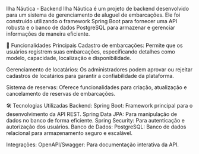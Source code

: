 Ilha Náutica - Backend
Ilha Náutica é um projeto de backend desenvolvido para um sistema de gerenciamento de aluguel de embarcações. Ele foi construído utilizando o framework Spring Boot para fornecer uma API robusta e o banco de dados PostgreSQL para armazenar e gerenciar informações de maneira eficiente.

🚀 Funcionalidades Principais
Cadastro de embarcações:
Permite que os usuários registrem suas embarcações, especificando detalhes como modelo, capacidade, localização e disponibilidade.

Gerenciamento de locatários:
Os administradores podem aprovar ou rejeitar cadastros de locatários para garantir a confiabilidade da plataforma.

Sistema de reservas:
Oferece funcionalidades para criação, atualização e cancelamento de reservas de embarcações.


🛠️ Tecnologias Utilizadas
Backend:
Spring Boot: Framework principal para o desenvolvimento da API REST.
Spring Data JPA: Para manipulação de dados no banco de forma eficiente.
Spring Security: Para autenticação e autorização dos usuários.
Banco de Dados:
PostgreSQL: Banco de dados relacional para armazenamento seguro e escalável.

Integrações:
OpenAPI/Swagger: Para documentação interativa da API.

